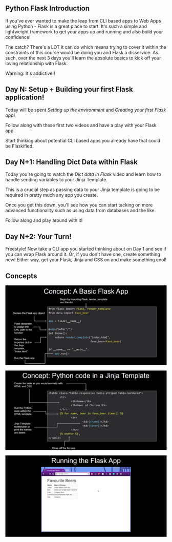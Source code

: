 ## Python Flask Introduction

If you've ever wanted to make the leap from CLI based apps to Web Apps using Python - Flask is a great place to start.
It's such a simple and lightweight framework to get your apps up and running and also build your confidence!

The catch? There's a LOT it can do which means trying to cover it within the constraints of this course would be doing you and Flask a disservice.
As such, over the next 3 days you'll learn the absolute basics to kick off your loving relationship with Flask.

Warning: It's addictive!!


## Day N: Setup + Building your first Flask application!

Today will be spent *Setting up the environment* and *Creating your first Flask app*! 	

Follow along with these first two videos and have a play with your Flask app.

Start thinking about potential CLI based apps you already have that could be Flaskified.


## Day N+1: Handling Dict Data within Flask

Today you're going to watch the *Dict data in Flask* video and learn how to handle sending variables to your Jinja Template.

This is a crucial step as passing data to your Jinja template is going to be required in pretty much any app you create.

Once you get this down, you'll see how you can start tacking on more advanced functionality such as using data from databases and the like.

Follow along and play around with it!


## Day N+2: Your Turn!

Freestyle! Now take a CLI app you started thinking about on Day 1 and see if you can wrap Flask around it.
Or, if you don't have one, create something new! Either way, get your Flask, Jinja and CSS on and make something cool!

## Concepts

![alt=txt](pics/pic01.png)

![alt=txt](pics/pic02.png)

![alt=txt](pics/pic03.png)
